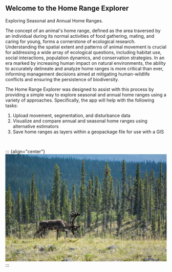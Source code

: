 ## Welcome to the Home Range Explorer

Exploring Seasonal and Annual Home Ranges.

The concept of an animal's home range, defined as the area traversed by an individual during its normal activities of food gathering, mating, and caring for young, forms a cornerstone of ecological research. Understanding the spatial extent and patterns of animal movement is crucial for addressing a wide array of ecological questions, including habitat use, social interactions, population dynamics, and conservation strategies. In an era marked by increasing human impact on natural environments, the ability to accurately delineate and analyze home ranges is more critical than ever, informing management decisions aimed at mitigating human-wildlife conflicts and ensuring the persistence of biodiversity.

The Home Range Explorer was designed to assist with this process by providing a simple way to explore seasonal and annual home ranges using a variety of approaches. Specifically, the app will help with the following tasks:

1.  Upload movement, segmentation, and disturbance data
2.  Visualize and compare annual and seasonal home ranges using alternative estimators
3.  Save home ranges as layers within a geopackage file for use with a GIS

<br>

::: {align="center"}
![](pics/gabe1.jpg)
:::

<br>
